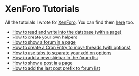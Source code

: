 XenForo Tutorials
=================

All the tutorials I wrote for [XenForo](http://www.xenforo.com). You can find them [here](http://xenforo.com/community/resources/authors/fuhrmann.5313/) too.

- [How to read and write into the database (with a page)](https://github.com/Fuhrmann/xenforo-tutorials/blob/master/how-to-read-and-write-into-the-database-with-a-page/how-to-read-and-write-into-the-database-with-a-page.md)
- [How to create your own helpers](https://github.com/Fuhrmann/xenforo-tutorials/blob/master/how-to-create-your-own-helpers/how-to-create-your-own-helpers.md)
- [How to show a forum in a page](https://github.com/Fuhrmann/xenforo-tutorials/blob/master/how-to-show-a-forum-in-a-page/how-to-show-a-forum-in-a-page.md)
- [How to create a Cron Entry to move threads (with options)](https://github.com/Fuhrmann/xenforo-tutorials/blob/master/how-to-create-a-cron-entry-to-move-threads-with-options/how-to-create-a-cron-entry-to-move-threads-with-options.md)
- [How to use tabs to separate your add on options](https://github.com/Fuhrmann/xenforo-tutorials/blob/master/how-to-use-tabs-to-separate-your-add-on-options/how-to-use-tabs-to-separate-your-add-on-options.md)
- [How to add a new sidebar in the forum list](https://github.com/Fuhrmann/xenforo-tutorials/blob/master/how-to-add-a-new-sidebar-in-the-forum-list/how-to-add-a-new-sidebar-in-the-forum-list.md)
- [How to show a post in a page](https://github.com/Fuhrmann/xenforo-tutorials/blob/master/how-to-show-a-post-in-a-page/how-to-show-a-post-in-a-page.md)
- [How to add the last post prefix to forum list](https://github.com/Fuhrmann/xenforo-tutorials/blob/master/how-to-add-last-post-prefix-forum/how-to-add-last-post-prefix-forum.md)
